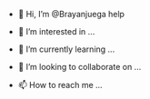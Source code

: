- 👋 Hi, I’m @Brayanjuega help

- 👀 I’m interested in ...
- 🌱 I’m currently learning ...
- 💞️ I’m looking to collaborate on ...
- 📫 How to reach me ...

<!---
Brayanjuega/Brayanjuega is a ✨ special ✨ repository because its `README.md` (this file) appears on your GitHub profile.
You can click the Preview link to take a look at your changes.
--->
